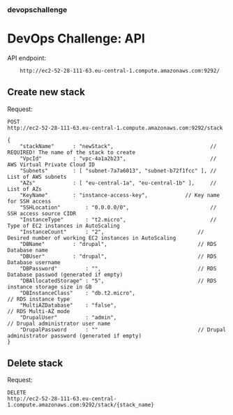 ### devopschallenge

DevOps Challenge: API
=====================

API endpoint:

        http://ec2-52-28-111-63.eu-central-1.compute.amazonaws.com:9292/

Create new stack
----------------

Request:

	POST
	http://ec2-52-28-111-63.eu-central-1.compute.amazonaws.com:9292/stack
	
	{
		"stackName"	     : "newStack",                               // REQUIRED! The name of the stack to create
		"VpcId"		     : "vpc-4a1a2b23",                           // AWS Virtual Private Cloud ID
		"Subnets"	     : [ "subnet-7a7a6013", "subnet-b72f1fcc" ], // List of AWS subnets
		"AZs"		     : [ "eu-central-1a", "eu-central-1b" ],     // List of AZs
		"KeyName"	     : "instance-access-key",			 // Key name for SSH access
		"SSHLocation"	     : "0.0.0.0/0",	                         // SSH access source CIDR
		"InstanceType"	     : "t2.micro",	                         // Type of EC2 instances in AutoScaling
		"InstanceCount"	     : "2",		                         // Desired number of working EC2 instances in AutoScaling
		"DBName"	     : "drupal",	                         // RDS Database name
		"DBUser"	     : "drupal",	                         // RDS Database username
		"DBPassword"	     : "",		                         // RDS Database passwod (generated if empty)
		"DBAllocatedStorage" : "5",		                         // RDS instance storage size in GB
		"DBInstanceClass"    : "db.t2.micro",                            // RDS instance type
		"MultiAZDatabase"    : "false",	                                 // RDS Multi-AZ mode
		"DrupalUser"	     : "admin",	                                 // Drupal administrator user name
		"DrupalPassword	     : ""		                         // Drupal administrator password (generated if empty)
	}

Delete stack
------------

Request:

	DELETE
	http://ec2-52-28-111-63.eu-central-1.compute.amazonaws.com:9292/stack/{stack_name}
